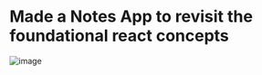 # Made a Notes App to revisit the foundational react concepts

![image](https://github.com/user-attachments/assets/dadcebe6-619b-4988-b1b7-1140eab8ad62)
